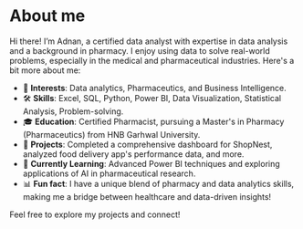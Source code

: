 # About me

Hi there! I’m Adnan, a certified data analyst with expertise in data analysis and a background in pharmacy. 
I enjoy using data to solve real-world problems, especially in the medical and pharmaceutical industries. Here's a bit more about me:

- 🔬 **Interests**: Data analytics, Pharmaceutics, and Business Intelligence.
- 🛠️ **Skills**: Excel, SQL, Python, Power BI, Data Visualization, Statistical Analysis, Problem-solving.
- 🎓 **Education**: Certified Pharmacist, pursuing a Master's in Pharmacy (Pharmaceutics) from HNB Garhwal University.
- 💼 **Projects**: Completed a comprehensive dashboard for ShopNest, analyzed food delivery app's performance data, and more.
- 🌱 **Currently Learning**: Advanced Power BI techniques and exploring applications of AI in pharmaceutical research.
- 📊 **Fun fact**: I have a unique blend of pharmacy and data analytics skills, making me a bridge between healthcare and data-driven insights!

Feel free to explore my projects and connect!


